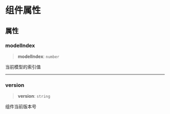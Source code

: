 # 组件属性

## 属性

### modelIndex

> **modelIndex**: `number`

当前模型的索引值

---

### version

> **version**: `string`

组件当前版本号
